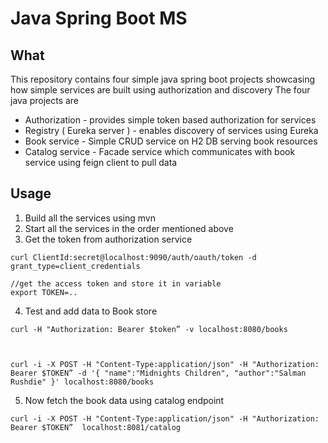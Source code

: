 # Java Spring Boot MS 
## What
This repository contains four simple java spring boot projects showcasing how simple services are built using authorization and discovery
The four java projects are
* Authorization - provides simple token based authorization for services
* Registry ( Eureka server ) - enables discovery of services using Eureka
* Book service - Simple CRUD service on H2 DB serving book resources
* Catalog service - Facade service which communicates with book service using feign client to pull data

## Usage

1. Build all the services using mvn
2. Start all the services in the order mentioned above
3.  Get the token from authorization service
```
curl ClientId:secret@localhost:9090/auth/oauth/token -d grant_type=client_credentials

//get the access token and store it in variable
export TOKEN=..
```
4. Test and add data to Book store
```
curl -H "Authorization: Bearer $token” -v localhost:8080/books

  

curl -i -X POST -H "Content-Type:application/json" -H "Authorization: Bearer $TOKEN” -d '{ "name":"Midnights Children", "author":"Salman Rushdie" }' localhost:8080/books
```

5. Now fetch the book data using catalog endpoint 
```
curl -i -X POST -H "Content-Type:application/json" -H "Authorization: Bearer $TOKEN”  localhost:8081/catalog
```


